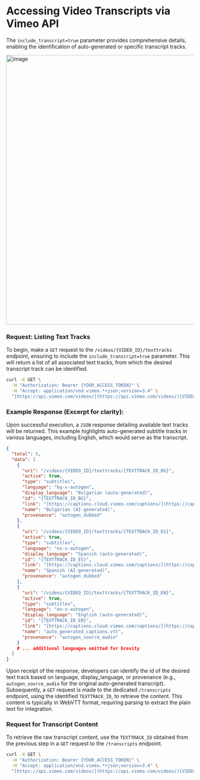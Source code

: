 # Accessing Video Transcripts via Vimeo API

The `include_transcript=true` parameter provides comprehensive details, enabling the identification of auto-generated or specific transcript tracks.

<img width="1695" height="722" alt="image" src="https://github.com/user-attachments/assets/ff67dc96-ff8f-4e2f-a8d7-7d4e18b169bb" />


### Request: Listing Text Tracks

To begin, make a `GET` request to the `/videos/{VIDEO_ID}/texttracks` endpoint, ensuring to include the `include_transcript=true` parameter. This will return a list of all associated text tracks, from which the desired transcript track can be identified.

```bash
curl -X GET \
  -H "Authorization: Bearer {YOUR_ACCESS_TOKEN}" \
  -H "Accept: application/vnd.vimeo.*+json;version=3.4" \
  "[https://api.vimeo.com/videos/](https://api.vimeo.com/videos/){VIDEO_ID}/texttracks?include_transcript=true"
```
### Example Response (Excerpt for clarity):

Upon successful execution, a `JSON` response detailing available text tracks will be returned. This example highlights auto-generated subtitle tracks in various languages, including English, which would serve as the transcript.

```JSON
{
  "total": 5,
  "data": [
    {
      "uri": "/videos/{VIDEO_ID}/texttracks/{TEXTTRACK_ID_BG}",
      "active": true,
      "type": "subtitles",
      "language": "bg-x-autogen",
      "display_language": "Bulgarian (auto-generated)",
      "id": "{TEXTTRACK_ID_BG}",
      "link": "[https://captions.cloud.vimeo.com/captions/](https://captions.cloud.vimeo.com/captions/){TEXTTRACK_ID_BG}.vtt?expires={EXPIRY}&sig={SIG}&download=Bulgarian+%28AI-generated%29.vtt",
      "name": "Bulgarian (AI-generated)",
      "provenance": "autogen_dubbed"
    },
    {
      "uri": "/videos/{VIDEO_ID}/texttracks/{TEXTTRACK_ID_ES}",
      "active": true,
      "type": "subtitles",
      "language": "es-x-autogen",
      "display_language": "Spanish (auto-generated)",
      "id": "{TEXTTRACK_ID_ES}",
      "link": "[https://captions.cloud.vimeo.com/captions/](https://captions.cloud.vimeo.com/captions/){TEXTTRACK_ID_ES}.vtt?expires={EXPIRY}&sig={SIG}&download=Spanish+%28AI-generated%29.vtt",
      "name": "Spanish (AI-generated)",
      "provenance": "autogen_dubbed"
    },
    {
      "uri": "/videos/{VIDEO_ID}/texttracks/{TEXTTRACK_ID_EN}",
      "active": true,
      "type": "subtitles",
      "language": "en-x-autogen",
      "display_language": "English (auto-generated)",
      "id": "{TEXTTRACK_ID_EN}",
      "link": "[https://captions.cloud.vimeo.com/captions/](https://captions.cloud.vimeo.com/captions/){TEXTTRACK_ID_EN}.vtt?expires={EXPIRY}&sig={SIG}&download=auto_generated_captions.vtt",
      "name": "auto_generated_captions.vtt",
      "provenance": "autogen_source_audio"
    }
    # ... additional languages omitted for brevity
  ]
}
```
Upon receipt of the response, developers can identify the id of the desired text track based on language, display_language, or provenance (e.g., `autogen_source_audio` for the original auto-generated transcript). Subsequently, a `GET` request is made to the dedicated `/transcripts` endpoint, using the identified `TEXTTRACK_ID`, to retrieve the content. This content is typically in WebVTT format, requiring parsing to extract the plain text for integration.

###  Request for Transcript Content
To retrieve the raw transcript content, use the `TEXTTRACK_ID` obtained from the previous step in a `GET` request to the `/transcripts` endpoint.

```bash
curl -X GET \
  -H "Authorization: Bearer {YOUR_ACCESS_TOKEN}" \
  -H "Accept: application/vnd.vimeo.*+json;version=3.4" \
  "[https://api.vimeo.com/videos/](https://api.vimeo.com/videos/){VIDEO_ID}/transcripts/{TEXTTRACK_ID_EN}"
```

